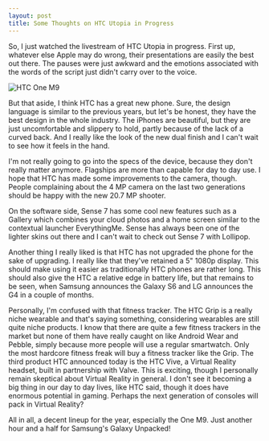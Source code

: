 ```yaml
---
layout: post
title: Some Thoughts on HTC Utopia in Progress
---
```

So, I just watched the livestream of HTC Utopia in progress. First up, whatever else Apple may do wrong, their presentations are easily the best out there. The pauses were just awkward and the emotions associated with the words of the script just didn't carry over to the voice.

![HTC One M9](http://saky.in/images/htc-one-m9.jpg "Taken from Stuff")

But that aside, I think HTC has a great new phone. Sure, the design language is similar to the previous years, but let's be honest, they have the best design in the whole industry. The iPhones are beautiful, but they are just uncomfortable and slippery to hold, partly because of the lack of a curved back. And I really like the look of the new dual finish and I can't wait to see how it feels in the hand.

I'm not really going to go into the specs of the device, because they don't really matter anymore. Flagships are more than capable for day to day use. I hope that HTC has made some improvements to the camera, though. People complaining about the 4 MP camera on the last two generations should be happy with the new 20.7 MP shooter.

On the software side, Sense 7 has some cool new features such as a Gallery which combines your cloud photos and a home screen similar to the contextual launcher EverythingMe. Sense has always been one of the lighter skins out there and I can't wait to check out Sense 7 with Lollipop.

Another thing I really liked is that HTC has not upgraded the phone for the sake of upgrading. I really like that they've retained a 5" 1080p display. This should make using it easier as traditionally HTC phones are rather long. This should also give the HTC a relative edge in battery life, but that remains to be seen, when Samsung announces the Galaxy S6 and LG announces the G4 in a couple of months.

Personally, I'm confused with that fitness tracker. The HTC Grip is a really niche wearable and that's saying something, considering wearables are still quite niche products. I know that there are quite a few fitness trackers in the market but none of them have really caught on like Android Wear and Pebble, simply because more people will use a regular smartwatch. Only the most hardcore fitness freak will buy a fitness tracker like the Grip.
The third product HTC announced today is the HTC Vive, a Virtual Reality headset, built in partnership with Valve. This is exciting, though I personally remain skeptical about Virtual Reality in general. I don't see it becoming a big thing in our day to day lives, like HTC said, though it does have enormous potential in gaming. Perhaps the next generation of consoles will pack in Virtual Reality?

All in all, a decent lineup for the year, especially the One M9. Just another hour and a half for Samsung's Galaxy Unpacked!
